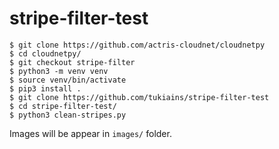 # stripe-filter-test

```
$ git clone https://github.com/actris-cloudnet/cloudnetpy
$ cd cloudnetpy/
$ git checkout stripe-filter
$ python3 -m venv venv
$ source venv/bin/activate
$ pip3 install .
$ git clone https://github.com/tukiains/stripe-filter-test
$ cd stripe-filter-test/
$ python3 clean-stripes.py
```

Images will be appear in ```images/``` folder.
